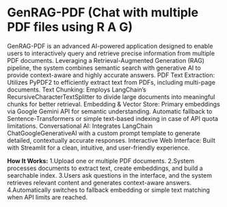 # **GenRAG-PDF (Chat with multiple PDF files using R A G)**

GenRAG-PDF is an advanced AI-powered application designed to enable users to interactively query and retrieve precise information from multiple PDF documents. Leveraging a Retrieval-Augmented Generation (RAG) pipeline, the system combines semantic search with generative AI to provide context-aware and highly accurate answers.
PDF Text Extraction: Utilizes PyPDF2 to efficiently extract text from PDFs, including multi-page documents.
Text Chunking: Employs LangChain’s RecursiveCharacterTextSplitter to divide large documents into meaningful chunks for better retrieval.
Embedding & Vector Store:
  Primary embeddings via Google Gemini API for semantic understanding.
  Automatic fallback to Sentence-Transformers or simple text-based indexing in case of API quota limitations.
Conversational AI: Integrates LangChain ChatGoogleGenerativeAI with a custom prompt template to generate detailed, contextually accurate responses.
Interactive Web Interface: Built with Streamlit for a clean, intuitive, and user-friendly experience.

**How It Works:**
1.Upload one or multiple PDF documents.
2.System processes documents to extract text, create embeddings, and build a searchable index.
3.Users ask questions in the interface, and the system retrieves relevant content and generates context-aware answers.
4.Automatically switches to fallback embedding or simple text matching when API limits are reached.

